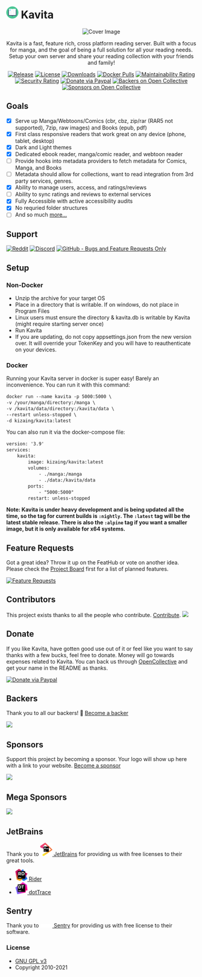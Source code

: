 ﻿# [<img src="/Logo/kavita.svg" width="32" alt="">]() Kavita
<div align="center">

![Cover Image](https://github.com/Kareadita/kareadita.github.io/blob/main/img/features/seriesdetail.PNG?raw=true)

Kavita is a fast, feature rich, cross platform reading server. Built with a focus for manga, 
and the goal of being a full solution for all your reading needs. Setup your own server and share 
your reading collection with your friends and family!

[![Release](https://img.shields.io/github/release/Kareadita/Kavita.svg?style=flat&maxAge=3600)](https://github.com/Kareadita/Kavita/releases)
[![License](https://img.shields.io/badge/license-GPLv3-blue.svg?style=flat)](https://github.com/Kareadita/Kavita/blob/master/LICENSE)
[![Downloads](https://img.shields.io/github/downloads/Kareadita/Kavita/total.svg?style=flat)](https://github.com/Kareadita/Kavita/releases)
[![Docker Pulls](https://img.shields.io/docker/pulls/kizaing/kavita.svg)](https://hub.docker.com/r/kizaing/kavita/)
[![Maintainability Rating](https://sonarcloud.io/api/project_badges/measure?project=Kareadita_Kavita&metric=sqale_rating)](https://sonarcloud.io/dashboard?id=Kareadita_Kavita)
[![Security Rating](https://sonarcloud.io/api/project_badges/measure?project=Kareadita_Kavita&metric=security_rating)](https://sonarcloud.io/dashboard?id=Kareadita_Kavita)
[![Donate via Paypal](https://img.shields.io/badge/donate-paypal-blue.svg?style=popout&logo=paypal)](https://paypal.me/majora2007?locale.x=en_US)
[![Backers on Open Collective](https://opencollective.com/kavita/backers/badge.svg)](#backers)
[![Sponsors on Open Collective](https://opencollective.com/kavita/sponsors/badge.svg)](#sponsors)
</div>

## Goals
- [x] Serve up Manga/Webtoons/Comics (cbr, cbz, zip/rar (RAR5 not supported), 7zip, raw images) and Books (epub, pdf)
- [x] First class responsive readers that work great on any device (phone, tablet, desktop)
- [x] Dark and Light themes
- [x] Dedicated ebook reader, manga/comic reader, and webtoon reader
- [ ] Provide hooks into metadata providers to fetch metadata for Comics, Manga, and Books
- [ ] Metadata should allow for collections, want to read integration from 3rd party services, genres.
- [x] Ability to manage users, access, and ratings/reviews
- [ ] Ability to sync ratings and reviews to external services
- [x] Fully Accessible with active accessibility audits
- [x] No requried folder structures
- [ ] And so much [more...](https://github.com/Kareadita/Kavita/projects)

## Support
[![Reddit](https://img.shields.io/badge/reddit-discussion-FF4500.svg?maxAge=60)](https://www.reddit.com/r/KavitaManga/)
[![Discord](https://img.shields.io/badge/discord-chat-7289DA.svg?maxAge=60)](https://discord.gg/eczRp9eeem)
[![GitHub - Bugs and Feature Requests Only](https://img.shields.io/badge/github-issues-red.svg?maxAge=60)](https://github.com/Kareadita/Kavita/issues)

## Setup
### Non-Docker
- Unzip the archive for your target OS
- Place in a directory that is writable. If on windows, do not place in Program Files
- Linux users must ensure the directory & kavita.db is writable by Kavita (might require starting server once) 
- Run Kavita
- If you are updating, do not copy appsettings.json from the new version over. It will override your TokenKey and you will have to reauthenticate on your devices.

### Docker
Running your Kavita server in docker is super easy! Barely an inconvenience. You can run it with this command: 

```
docker run --name kavita -p 5000:5000 \
-v /your/manga/directory:/manga \
-v /kavita/data/directory:/kavita/data \
--restart unless-stopped \
-d kizaing/kavita:latest
```

You can also run it via the docker-compose file:

```
version: '3.9'
services:
    kavita:
        image: kizaing/kavita:latest
        volumes:
            - ./manga:/manga
            - ./data:/kavita/data
        ports:
            - "5000:5000"
        restart: unless-stopped
```

**Note: Kavita is under heavy development and is being updated all the time, so the tag for current builds is `:nightly`. The `:latest` tag will be the latest stable release. There is also the `:alpine` tag if you want a smaller image, but it is only available for x64 systems.**

## Feature Requests
Got a great idea? Throw it up on the FeatHub or vote on another idea. Please check the [Project Board](https://github.com/Kareadita/Kavita/projects) first for a list of planned features.

[![Feature Requests](https://feathub.com/Kareadita/Kavita?format=svg)](https://feathub.com/Kareadita/Kavita)


## Contributors

This project exists thanks to all the people who contribute. [Contribute](CONTRIBUTING.md).
<a href="https://github.com/Kareadita/Kavita/graphs/contributors"><img src="https://opencollective.com/kavita/contributors.svg?width=890&button=false"></a>

## Donate
If you like Kavita, have gotten good use out of it or feel like you want to say thanks with a few bucks, feel free to donate. Money will go towards 
expenses related to Kavita. You can back us through [OpenCollective](https://opencollective.com/Kavita#sponsor) and get your name in the README as thanks.

[![Donate via Paypal](https://img.shields.io/badge/donate-paypal-blue.svg?style=popout&logo=paypal)](https://paypal.me/majora2007?locale.x=en_US)

## Backers

Thank you to all our backers! 🙏 [Become a backer](https://opencollective.com/Kavita#backer)

<img src="https://opencollective.com/Kavita/backers.svg?width=890"></a>

## Sponsors

Support this project by becoming a sponsor. Your logo will show up here with a link to your website. [Become a sponsor](https://opencollective.com/Kavita#sponsor)

<img src="https://opencollective.com/Kavita/sponsors.svg?width=890"></a>

## Mega Sponsors
<img src="https://opencollective.com/Kavita/tiers/mega-sponsor.svg?width=890"></a>

## JetBrains
Thank you to [<img src="/Logo/jetbrains.svg" alt="" width="32"> JetBrains](http://www.jetbrains.com/) for providing us with free licenses to their great tools.

* [<img src="/Logo/rider.svg" alt="" width="32"> Rider](http://www.jetbrains.com/rider/)
* [<img src="/Logo/dottrace.svg" alt="" width="32"> dotTrace](http://www.jetbrains.com/dottrace/)

## Sentry
Thank you to [<img src="/Logo/sentry.svg" alt="" width="32"> Sentry](https://sentry.io/welcome/) for providing us with free license to their software.

### License

* [GNU GPL v3](http://www.gnu.org/licenses/gpl.html)
* Copyright 2010-2021
